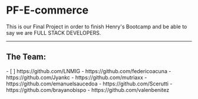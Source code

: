 # PF-E-commerce

<p align="left">This is our Final Project in order to finish Henry's Bootcamp and be able to say we are FULL STACK DEVELOPERS.</p>

----

## The Team:
<p align="left">
 - [ ] https://github.com/LNMIG
- https://github.com/federicoacuna
- https://github.com/Jyankc
- https://github.com/mutriaxx
- https://github.com/emanuelsaucedoa
- https://github.com/Scerutti
- https://github.com/brayanobispo
- https://github.com/valenbenitez
</p>
